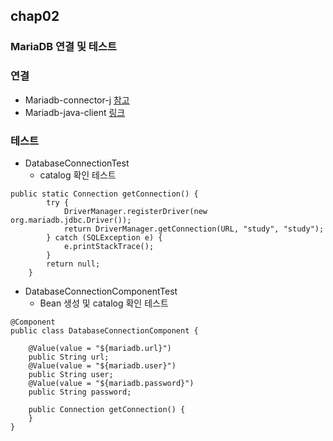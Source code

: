 ## chap02
### MariaDB 연결 및 테스트
### 연결
* Mariadb-connector-j [참고](https://mariadb.com/kb/en/library/about-mariadb-connector-j/)
* Mariadb-java-client [링크](https://mvnrepository.com/artifact/org.mariadb.jdbc/mariadb-java-client)

### 테스트
* DatabaseConnectionTest
    * catalog 확인 테스트

```
public static Connection getConnection() {
		try {
			DriverManager.registerDriver(new org.mariadb.jdbc.Driver());
			return DriverManager.getConnection(URL, "study", "study");
		} catch (SQLException e) {
			e.printStackTrace();
		}
		return null;
	}
```

* DatabaseConnectionComponentTest
    * Bean 생성 및 catalog 확인 테스트

```
@Component
public class DatabaseConnectionComponent {

	@Value(value = "${mariadb.url}")
	public String url;
	@Value(value = "${mariadb.user}")
	public String user;
	@Value(value = "${mariadb.password}")
	public String password;

	public Connection getConnection() {
	}
}
```
